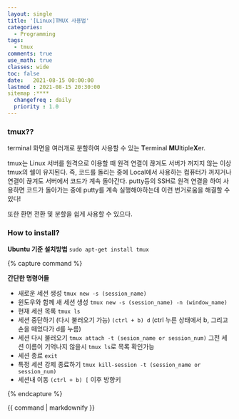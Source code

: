```yaml
---
layout: single
title: '[Linux]TMUX 사용법'
categories:
  - Programming
tags:
  - tmux
comments: true  
use_math: true
classes: wide
toc: false
date:   2021-08-15 00:00:00 
lastmod : 2021-08-15 20:30:00 
sitemap :****
  changefreq : daily
  priority : 1.0
---
```

### tmux??

terminal 화면을 여러개로 분할하여 사용할 수 있는 **T**erminal **MU**ltiple**X**er.

tmux는 Linux 서버를 원격으로 이용할 때 원격 연결이 끊겨도 서버가 꺼지지 않는 이상 tmux의 쉘이 유지된다. 즉, 코드를 돌리는 중에 Local에서 사용하는 컴퓨터가 꺼지거나 연결이 끊겨도 서버에서 코드가 계속 돌아간다. putty등의 SSH로 원격 연결을 하여 사용하면 코드가 돌아가는 중에 putty를 계속 실행해야하는데 이런 번거로움을 해결할 수 있다!

또한 환면 전환 및 분할을 쉽게 사용할 수 있으다.

### How to install?

**Ubuntu 기준 설치방법**
`sudo apt-get install tmux`


{% capture command %}

  **간단한 명령어들**
  - 새로운 세션 생성
    `tmux new -s (session_name)`
  - 윈도우와 함께 새 세션 생성
    `tmux new -s (session_name) -n (window_name)`
  - 현재 세션 목록
    `tmux ls`
  - 세션 중단하기 (다시 불러오기 가능)
    `(ctrl + b) d` 
    (ctrl 누른 상태에서 b, 그리고 손을 떼었다가 d를 누름)
  - 세션 다시 불러오기
    `tmux attach -t (sesion_name or session_num)`
    그전 세션 이름이 기억나지 않을시 `tmux ls`로 목록 확인가능
  - 세션 종료
    `exit`
  - 특정 세션 강제 종료하기
    `tmux kill-session -t (session_name or session_num)`    
  - 세션내 이동
    `(ctrl + b) [` 이후 방향키

{% endcapture %}
<div class="notice--info">{{ command | markdownify }}</div>
